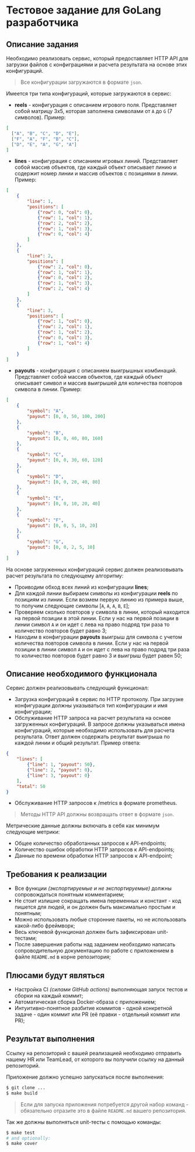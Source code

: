 # Тестовое задание для GoLang разработчика

## Описание задания

Необходимо реализовать сервис, который предоставляет HTTP API для загрузки 
файлов с конфиграциями и расчета результата на основе этих конфигураций.

> Все конфигурации загружаются в формате `json`.

Имеется три типа конфигураций, которые загружаются в сервис:

* **reels** - конфигурация с описанием игрового поля. Представляет собой 
матрицу 3x5, которая заполнена символами от `A` до `G` (7 символов). Пример:
```json
[
  ["A", "B", "C", "D", "E"],
  ["F", "A", "F", "B", "C"],
  ["D", "E", "A", "G", "A"]
]
```
* **lines** - конфигурация с описанием игровых линий. Представляет собой массив 
объектов, где каждый объект описывает линию и содержит номер линии и массив
объектов с позициями в линии. Пример:
```json
[
    {
        "line": 1, 
        "positions": [
            {"row": 0, "col": 0},
            {"row": 1, "col": 1},
            {"row": 2, "col": 2},
            {"row": 1, "col": 3},
            {"row": 0, "col": 4}
        ]
    },
    {
        "line": 2, 
        "positions": [
            {"row": 2, "col": 0},
            {"row": 1, "col": 1},
            {"row": 0, "col": 2},
            {"row": 1, "col": 3},
            {"row": 2, "col": 4}
        ]
    },
    {
        "line": 3, 
        "positions": [
            {"row": 1, "col": 0},
            {"row": 2, "col": 1},
            {"row": 1, "col": 2},
            {"row": 0, "col": 3},
            {"row": 1, "col": 4}
        ]
    }
]
```
* **payouts** - конфигурация с описанием выигрышных комбинаций. Представляет собой 
массив объектов, где каждый объект описывает символ и массив выигрышей для
количества повторов символа в линии. Пример:
```json
[
    {
        "symbol": "A",
        "payout": [0, 0, 50, 100, 200]
    },
    {
        "symbol": "B",
        "payout": [0, 0, 40, 80, 160]
    },
    {
        "symbol": "C",
        "payout": [0, 0, 30, 60, 120]
    },
    {
        "symbol": "D",
        "payout": [0, 0, 20, 40, 80]
    },
    {
        "symbol": "E",
        "payout": [0, 0, 10, 20, 40]
    },
    {
        "symbol": "F",
        "payout": [0, 0, 5, 10, 20]
    },
    {
        "symbol": "G",
        "payout": [0, 0, 2, 5, 10]
    }
]
```

На основе загруженных конфигураций сервис должен реализовывать расчет результата 
по следующему алгоритму:

* Проиводим обход всех линий из конфигурации **lines**;
* Для каждой линии выбираем символы из конфигурации **reels** по позициям из 
линии. Если возмем первую линию из примера выше, то получим следующие символы
[`A`, `A`, `A`, `B`, `E`];
* Проверяем сколько повторов у символа в линии, который находится на первой 
позиции в этой линии. Если у нас на первой позиции в линии символ `A` и он идет
с лева на право подряд три раза то количество повторов будет равно 3;
* Находим в конфигурации **payouts** выигрыш для символа c учетом количества 
повторов символа в линии. Если у нас на первой позиции в линии символ `A` и он 
идет с лева на право подряд три раза то количество повторов будет равно 3 и 
выигрыш будет равен 50;

## Описание необходимого функционала

Сервис должен реализовывать следующий функционал:

* Загрузка конфигураций в сервис по HTTP протоколу. При загрузке конфигурации 
должны указываться тип конфигурации и имя конфигурации;
* Обслуживание HTTP запроса на расчет результата на основе загруженных 
конфигураций. В запросе должны указываться имена конфигураций, которые 
необходимо использовать для расчета результата. Ответ должен содержать 
результат выигрыша по каждой линии и общий результат. Пример ответа:
```json
{
    "lines": [
        {"line": 1, "payout": 50},
        {"line": 2, "payout": 0},
        {"line": 3, "payout": 0}
    ],
    "total": 50
}
```
* Обслуживание HTTP запросов к /metrics в формате prometheus.

> Методы HTTP API должны возвращать ответ в формате `json`.

Метрические данные должны включать в себя как минимум следующие метрики:

* Общее количество обработанных запросов к API-endpoints;
* Количество ошибок обработки HTTP запросов к API-endpoints;
* Данные по времени обработки HTTP запросов к API-endpoint;

## Требования к реализации
 
* Все функции _(экспортируемые и не экспортируемые)_ должны сопровождаться 
понятным комментарием;
* Не стоит излишне сокращать имена переменных и констант - код пишется для людей, 
и он должен быть максимально простым и понятным;
* Можно использовать любые сторонние пакеты, но не использовать какой-либо фреймворк;
* Весь ключевой функционал должен быть зафиксирован unit-тестами;
* После завершения работы над заданием необходимо написать сопроводительную 
документацию по работе с приложением в файле `README.md` в корне репозитория;

## Плюсами будут являться

- Настройка CI _(силами GitHub actions)_ выполняющая запуск тестов и сборки 
на каждый коммит;
- Автоматическая сборка Docker-образа с приложением;
- Интуитивно-понятное разбитие коммитов - одной конкретной задаче - один 
коммит или PR (её правки - отдельный коммит или PR);

## Результат выполнения

Ссылку на репозиторий с вашей реализацией необходимо отправить нашему 
HR или TeamLead, от которого вы получили ссылку на данный репозиторий.

Приложение должно успешно запускаться после выполнения:

```bash
$ git clone ...
$ make build
```

> Если для запуска приложения потребуется другой набор команд - обязательно 
> отразите это в файле `README.md` вашего репозитория.

Так же должны выполняться unit-тесты с помощью команды:

```bash
$ make test
# and optionally:
$ make cover
```
